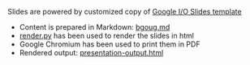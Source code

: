 Slides are powered by customized copy of [Google I/O Slides template](https://code.google.com/p/io-2013-slides)

* Content is prepared in Markdown: [bgoug.md](scripts/md/bgoug.md)
* [render.py](scripts/md/render.py) has been used to render the slides in html
* Google Chromium has been used to print them in PDF
* Rendered output: [presentation-output.html](presentation-output.html)

